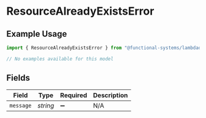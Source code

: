 # ResourceAlreadyExistsError

## Example Usage

```typescript
import { ResourceAlreadyExistsError } from "@functional-systems/lambdadb/models/errors";

// No examples available for this model
```

## Fields

| Field              | Type               | Required           | Description        |
| ------------------ | ------------------ | ------------------ | ------------------ |
| `message`          | *string*           | :heavy_minus_sign: | N/A                |